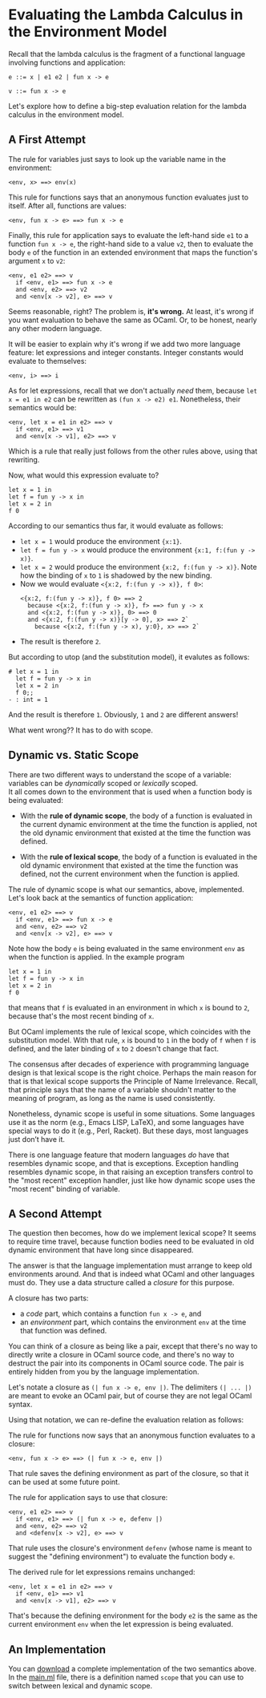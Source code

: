 # Evaluating the Lambda Calculus in the Environment Model

Recall that the lambda calculus is the fragment of a functional
language involving functions and application:
```
e ::= x | e1 e2 | fun x -> e

v ::= fun x -> e
```

Let's explore how to define a big-step evaluation relation
for the lambda calculus in the environment model.

## A First Attempt

The rule for variables just says to look up the variable name
in the environment:
```
<env, x> ==> env(x)
```

This rule for functions says that an anonymous function evaluates
just to itself.  After all, functions are values: 
```
<env, fun x -> e> ==> fun x -> e
```

Finally, this rule for application says to evaluate the left-hand
side `e1` to a function `fun x -> e`, the right-hand side to a value `v2`,
then to evaluate the body `e` of the function in an extended environment
that maps the function's argument `x` to `v2`:
```
<env, e1 e2> ==> v
  if <env, e1> ==> fun x -> e
  and <env, e2> ==> v2
  and <env[x -> v2], e> ==> v
```

Seems reasonable, right?  The problem is, **it's wrong.** At least,
it's wrong if you want evaluation to behave the same as OCaml.
Or, to be honest, nearly any other modern language.

It will be easier to explain why it's wrong if we add two more
language feature: let expressions and integer constants. 
Integer constants would evaluate to themselves:
```
<env, i> ==> i
```
As for let expressions, recall that we don't actually *need* them,
because `let x = e1 in e2` can be rewritten as `(fun x -> e2) e1`. 
Nonetheless, their semantics would be:
```
<env, let x = e1 in e2> ==> v
  if <env, e1> ==> v1
  and <env[x -> v1], e2> ==> v
```
Which is a rule that really just follows from the other rules above,
using that rewriting.

Now, what would this expression evaluate to?
```
let x = 1 in
let f = fun y -> x in
let x = 2 in
f 0
```

According to our semantics thus far, it would evaluate as follows:

* `let x = 1` would produce the environment `{x:1}`.
* `let f = fun y -> x` would produce the environment
  `{x:1, f:(fun y -> x)}`.
* `let x = 2` would produce the environment
  `{x:2, f:(fun y -> x)}`.  Note how the binding of `x` to `1` is
  shadowed by the new binding.
* Now we would evaluate `<{x:2, f:(fun y -> x)}, f 0>`:
  ```
  <{x:2, f:(fun y -> x)}, f 0> ==> 2
	because <{x:2, f:(fun y -> x)}, f> ==> fun y -> x
	and <{x:2, f:(fun y -> x)}, 0> ==> 0
	and <{x:2, f:(fun y -> x)}[y -> 0], x> ==> 2`
	  because <{x:2, f:(fun y -> x), y:0}, x> ==> 2`
  ```
* The result is therefore `2`.

But according to utop (and the substitution model), 
it evalutes as follows:
```
# let x = 1 in
  let f = fun y -> x in
  let x = 2 in
  f 0;;
- : int = 1
```
And the result is therefore `1`.  Obviously, `1` and `2` are
different answers!

What went wrong??  It has to do with scope.

## Dynamic vs. Static Scope

There are two different ways to understand the scope of a variable:
variables can be *dynamically* scoped or *lexically* scoped.  
It all comes down to the environment that is used when a function body
is being evaluated:

* With the **rule of dynamic scope**, the body of a function is 
  evaluated in the current dynamic environment at the time the 
  function is applied, not the old dynamic environment that existed 
  at the time the function was defined.
  
* With the **rule of lexical scope**, the body of a function is
  evaluated in the old dynamic environment that existed at the time the 
  function was defined, not the current environment when the function 
  is applied.

The rule of dynamic scope is what our semantics, above, implemented.
Let's look back at the semantics of function application:
```
<env, e1 e2> ==> v
  if <env, e1> ==> fun x -> e
  and <env, e2> ==> v2
  and <env[x -> v2], e> ==> v
```
Note how the body `e` is being evaluated in the same environment `env`
as when the function is applied.  In the example program
```
let x = 1 in
let f = fun y -> x in
let x = 2 in
f 0
```
that means that `f` is evaluated in an environment in which `x`
is bound to `2`, because that's the most recent binding of `x`.

But OCaml implements the rule of lexical scope, which coincides
with the substitution model.  With that rule, `x` is bound to `1`
in the body of `f` when `f` is defined, and the later binding
of `x` to `2` doesn't change that fact.

The consensus after decades of experience with programming language 
design is that lexical scope is the right choice.  Perhaps the main
reason for that is that lexical scope supports the Principle of Name 
Irrelevance.  Recall, that principle says that the name of a variable 
shouldn't matter to the meaning of program, as long as the name is
used consistently. 

Nonetheless, dynamic scope is useful in some situations.
Some languages use it as the norm (e.g., Emacs LISP, LaTeX),
and some languages have special ways to do it (e.g., Perl, Racket).
But these days, most languages just don’t have it.

There is one language feature that modern languages *do* have
that resembles dynamic scope, and that is exceptions.
Exception handling resembles dynamic scope, in that
raising an exception transfers control to the "most recent"
exception handler, just like how dynamic scope uses 
the "most recent" binding of variable.

## A Second Attempt

The question then becomes, how do we implement lexical scope?
It seems to require time travel, because function bodies
need to be evaluated in old dynamic environment that have long
since disappeared.

The answer is that the language implementation must arrange
to keep old environments around.  And that is indeed what
OCaml and other languages must do.  They use a data
structure called a *closure* for this purpose.  

A closure has two parts:

* a *code* part, which contains a function `fun x -> e`, and
* an *environment* part, which contains the environment `env` at the
  time that function was defined.
  
You can think of a closure as being like a pair, except that
there's no way to directly write a closure in OCaml source code,
and there's no way to destruct the pair into its components
in OCaml source code.  The pair is entirely hidden from you
by the language implementation.

Let's notate a closure as `(| fun x -> e, env |)`.  The delimiters
`(| ... |)` are meant to evoke an OCaml pair, but of course they
are not legal OCaml syntax.

Using that notation, we can re-define the evaluation relation as follows:

The rule for functions now says that an anonymous function evaluates
to a closure:
```
<env, fun x -> e> ==> (| fun x -> e, env |)
```
That rule saves the defining environment as part of the closure,
so that it can be used at some future point.

The rule for application says to use that closure:
```
<env, e1 e2> ==> v
  if <env, e1> ==> (| fun x -> e, defenv |)
  and <env, e2> ==> v2
  and <defenv[x -> v2], e> ==> v
```
That rule uses the closure's environment `defenv` (whose name 
is meant to suggest the "defining environment") to evaluate
the function body `e`.

The derived rule for let expressions remains unchanged:
```
<env, let x = e1 in e2> ==> v
  if <env, e1> ==> v1
  and <env[x -> v1], e2> ==> v
```
That's because the defining environment for the body `e2`
is the same as the current environment `env` when the let
expression is being evaluated.
  
## An Implementation

You can [download](lambda-env.zip) a complete implementation
of the two semantics above.  In the [main.ml](lambda-env/main.ml)
file, there is a definition named `scope` that you can use to switch 
between lexical and dynamic scope.
